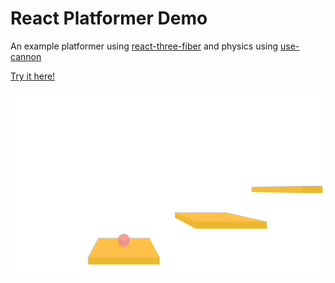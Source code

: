 
React Platformer Demo
================

An example platformer using [react-three-fiber](https://github.com/pmndrs/react-three-fiber) and physics using [use-cannon](https://github.com/pmndrs/use-cannon)


[Try it here!](https://sberan.github.io/react-three-platformer/)

![gif](example.gif)
